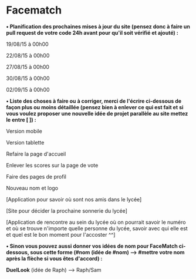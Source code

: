 # Facematch
<b>• Planification des prochaines mises à jour du site (pensez donc à faire un pull request de votre code 24h avant pour qu'il soit vérifié et ajouté) :</b>

19/08/15 à 00h00

22/08/15 à 00h00

27/08/15 à 00h00

30/08/15 à 00h00

02/09/15 à 00h00


<b>• Liste des choses à faire ou à corriger, merci de l'écrire ci-dessous de façon plus ou moins détaillée (pensez bien à enlever ce qui est fait et si vous voulez proposer une nouvelle idée de projet parallèle au site mettez le entre [ ]) :</b>

Version mobile

Version tablette

Refaire la page d'accueil

Enlever les scores sur la page de vote

Faire des pages de profil

Nouveau nom et logo

[Application pour savoir où sont nos amis dans le lycée]

[Site pour décider la prochaine sonnerie du lycée]

[Application de rencontre au sein du lycée où on pourrait savoir le numéro et où se trouve n'importe quelle personne du lycée, savoir avec qui elle est et quel est le bon moment pour l'accoster ^^]


<b>• Sinon vous pouvez aussi donner vos idées de nom pour FaceMatch ci-dessous, sous cette forme (#nom (idée de #nom) --> #mettre votre nom après la flèche si vous êtes d'accord) :</b>

<b>DuelLook</b> (idée de Raph) --> Raph/Sam
